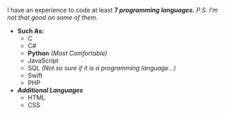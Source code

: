 I have an experience to code at least **7 _programming languages_.** _P.S. I'm not that good on some of them._
- **Such As:**
  - C
  - C#
  - **Python** _(Most Comfortable)_
  - JavaScript
  - SQL _(Not so sure if it is a programming language...)_
  - Swift
  - PHP
- _**Additional Languages**_
  - HTML
  - CSS
